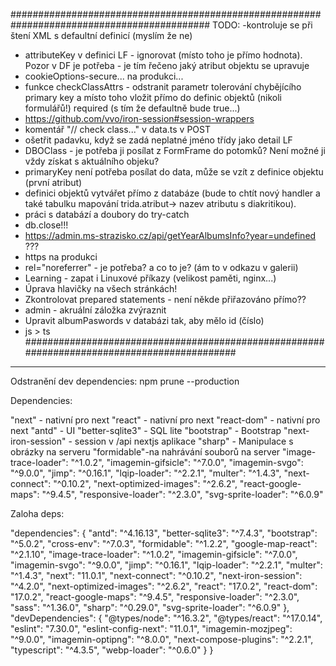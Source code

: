 ############################################################################################
TODO:
-kontroluje se při štení XML s defaultní definicí (myslím že ne)
- attributeKey v definici LF - ignorovat (místo toho je přímo hodnota). Pozor v DF je potřeba - je tím řečeno jaký atribut objektu se upravuje
- cookieOptions-secure... na produkci...
- funkce checkClassAttrs - odstranit parametr tolerování chybějícího primary key a místo toho vložit přímo do definic objektů (nikoli formulářů!) required (s tím že defaultně bude true...)
- https://github.com/vvo/iron-session#session-wrappers
- komentář "// check class..." v data.ts v POST 
- ošetřit padavku, když se zadá neplatné jméno třídy jako detail LF
- DBOClass - je potřeba ji posílat z FormFrame do potomků? Není možné ji vždy získat s aktuálního objeku?
- primaryKey není potřeba posílat do data, může se vzít z definice objektu (první atribut)
- definici objektů vytvářet přímo z databáze (bude to chtít nový handler a také tabulku mapování trida.atribut-> nazev atributu s diakritikou).
- práci s databází a doubory do try-catch
- db.close!!!
- https://admin.ms-strazisko.cz/api/getYearAlbumsInfo?year=undefined ???
- https na produkci
- rel="noreferrer" - je potřeba? a co to je? (ám to v odkazu v galerii)
- Learning - zapat i Linuxové příkazy (velikost paměti, nginx...)
- Úprava hlavičky na všech stránkách!
- Zkontrolovat prepared statements - není někde přiřazováno přímo??
- admin - akruální záložka zvýraznit
- Upravit albumPaswords v databázi tak, aby mělo id (číslo)
- js > ts
############################################################################################


-----------
Odstranění dev dependencies:
npm prune --production

Dependencies:


"next" - nativní pro next
"react" - nativní pro next
"react-dom" - nativní pro next
"antd" - UI
"better-sqlite3" - SQL lite
"bootstrap" - Bootstrap 
"next-iron-session" - session v /api nextjs aplikace
"sharp" - Manipulace s obrázky na serveru
"formidable"-na nahrávání souborů na server
"image-trace-loader": "^1.0.2",
"imagemin-gifsicle": "^7.0.0",
"imagemin-svgo": "^9.0.0",
"jimp": "^0.16.1",
"lqip-loader": "^2.2.1",
"multer": "^1.4.3",
"next-connect": "^0.10.2",
"next-optimized-images": "^2.6.2",
"react-google-maps": "^9.4.5",
"responsive-loader": "^2.3.0",
"svg-sprite-loader": "^6.0.9"
    

Zaloha deps:

  "dependencies": {
    "antd": "^4.16.13",
    "better-sqlite3": "^7.4.3",
    "bootstrap": "^5.0.2",
    "cross-env": "^7.0.3",
    "formidable": "^1.2.2",
    "google-map-react": "^2.1.10",
    "image-trace-loader": "^1.0.2",
    "imagemin-gifsicle": "^7.0.0",
    "imagemin-svgo": "^9.0.0",
    "jimp": "^0.16.1",
    "lqip-loader": "^2.2.1",
    "multer": "^1.4.3",
    "next": "11.0.1",
    "next-connect": "^0.10.2",
    "next-iron-session": "^4.2.0",
    "next-optimized-images": "^2.6.2",
    "react": "17.0.2",
    "react-dom": "17.0.2",
    "react-google-maps": "^9.4.5",
    "responsive-loader": "^2.3.0",
    "sass": "^1.36.0",
    "sharp": "^0.29.0",
    "svg-sprite-loader": "^6.0.9"
  },
  "devDependencies": {
    "@types/node": "^16.3.2",
    "@types/react": "^17.0.14",
    "eslint": "7.30.0",
    "eslint-config-next": "11.0.1",
    "imagemin-mozjpeg": "^9.0.0",
    "imagemin-optipng": "^8.0.0",
    "next-compose-plugins": "^2.2.1",
    "typescript": "^4.3.5",
    "webp-loader": "^0.6.0"
  }
}